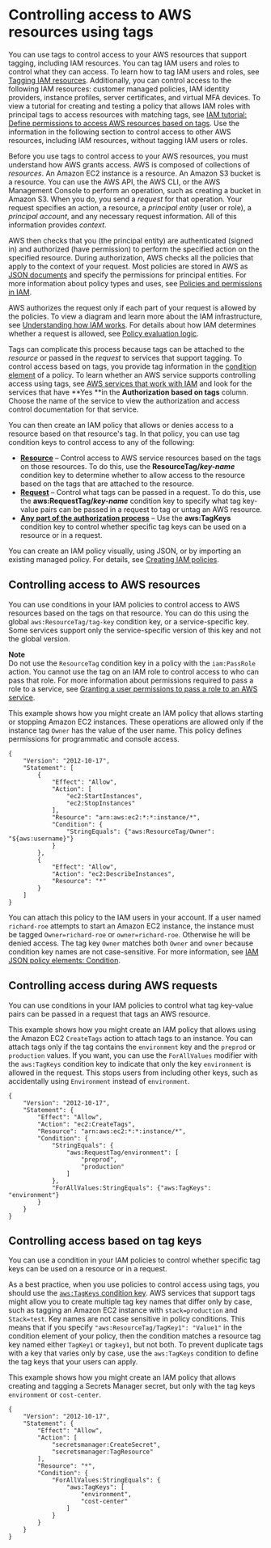 # Controlling access to AWS resources using tags<a name="access_tags"></a>

You can use tags to control access to your AWS resources that support tagging, including IAM resources\. You can tag IAM users and roles to control what they can access\. To learn how to tag IAM users and roles, see [Tagging IAM resources](id_tags.md)\. Additionally, you can control access to the following IAM resources: customer managed policies, IAM identity providers, instance profiles, server certificates, and virtual MFA devices\. To view a tutorial for creating and testing a policy that allows IAM roles with principal tags to access resources with matching tags, see [IAM tutorial: Define permissions to access AWS resources based on tags](tutorial_attribute-based-access-control.md)\. Use the information in the following section to control access to other AWS resources, including IAM resources, without tagging IAM users or roles\.

Before you use tags to control access to your AWS resources, you must understand how AWS grants access\. AWS is composed of collections of *resources*\. An Amazon EC2 instance is a resource\. An Amazon S3 bucket is a resource\. You can use the AWS API, the AWS CLI, or the AWS Management Console to perform an operation, such as creating a bucket in Amazon S3\. When you do, you send a *request* for that operation\. Your request specifies an action, a resource, a *principal entity* \(user or role\), a *principal account*, and any necessary request information\. All of this information provides *context*\.

AWS then checks that you \(the principal entity\) are authenticated \(signed in\) and authorized \(have permission\) to perform the specified action on the specified resource\. During authorization, AWS checks all the policies that apply to the context of your request\. Most policies are stored in AWS as [JSON documents](access_policies.md#access_policies-json) and specify the permissions for principal entities\. For more information about policy types and uses, see [Policies and permissions in IAM](access_policies.md)\.

AWS authorizes the request only if each part of your request is allowed by the policies\. To view a diagram and learn more about the IAM infrastructure, see [Understanding how IAM works](intro-structure.md)\. For details about how IAM determines whether a request is allowed, see [Policy evaluation logic](reference_policies_evaluation-logic.md)\.

Tags can complicate this process because tags can be attached to the *resource* or passed in the *request* to services that support tagging\. To control access based on tags, you provide tag information in the [condition element](reference_policies_elements_condition.md) of a policy\. To learn whether an AWS service supports controlling access using tags, see [AWS services that work with IAM](reference_aws-services-that-work-with-iam.md) and look for the services that have **Yes **in the **Authorization based on tags** column\. Choose the name of the service to view the authorization and access control documentation for that service\.

You can then create an IAM policy that allows or denies access to a resource based on that resource's tag\. In that policy, you can use tag condition keys to control access to any of the following:
+ **[Resource](#access_tags_control-resources)** – Control access to AWS service resources based on the tags on those resources\. To do this, use the **ResourceTag/*key\-name*** condition key to determine whether to allow access to the resource based on the tags that are attached to the resource\.
+ **[Request](#access_tags_control-requests)** – Control what tags can be passed in a request\. To do this, use the **aws:RequestTag/*key\-name*** condition key to specify what tag key\-value pairs can be passed in a request to tag or untag an AWS resource\.
+ **[Any part of the authorization process](#access_tags_control-tag-keys)** – Use the **aws:TagKeys** condition key to control whether specific tag keys can be used on a resource or in a request\. 

You can create an IAM policy visually, using JSON, or by importing an existing managed policy\. For details, see [Creating IAM policies](access_policies_create.md)\.

## Controlling access to AWS resources<a name="access_tags_control-resources"></a>

You can use conditions in your IAM policies to control access to AWS resources based on the tags on that resource\. You can do this using the global `aws:ResourceTag/tag-key` condition key, or a service\-specific key\. Some services support only the service\-specific version of this key and not the global version\. 

**Note**  
Do not use the `ResourceTag` condition key in a policy with the `iam:PassRole` action\. You cannot use the tag on an IAM role to control access to who can pass that role\. For more information about permissions required to pass a role to a service, see [Granting a user permissions to pass a role to an AWS service](id_roles_use_passrole.md)\.

 This example shows how you might create an IAM policy that allows starting or stopping Amazon EC2 instances\. These operations are allowed only if the instance tag `Owner` has the value of the user name\. This policy defines permissions for programmatic and console access\. 

```
{
    "Version": "2012-10-17",
    "Statement": [
        {
            "Effect": "Allow",
            "Action": [
                "ec2:StartInstances",
                "ec2:StopInstances"
            ],
            "Resource": "arn:aws:ec2:*:*:instance/*",
            "Condition": {
                "StringEquals": {"aws:ResourceTag/Owner": "${aws:username}"}
            }
        },
        {
            "Effect": "Allow",
            "Action": "ec2:DescribeInstances",
            "Resource": "*"
        }
    ]
}
```

You can attach this policy to the IAM users in your account\. If a user named `richard-roe` attempts to start an Amazon EC2 instance, the instance must be tagged `Owner=richard-roe` or `owner=richard-roe`\. Otherwise he will be denied access\. The tag key `Owner` matches both `Owner` and `owner` because condition key names are not case\-sensitive\. For more information, see [IAM JSON policy elements: Condition](reference_policies_elements_condition.md)\.

## Controlling access during AWS requests<a name="access_tags_control-requests"></a>

You can use conditions in your IAM policies to control what tag key\-value pairs can be passed in a request that tags an AWS resource\.

This example shows how you might create an IAM policy that allows using the Amazon EC2 `CreateTags` action to attach tags to an instance\. You can attach tags only if the tag contains the `environment` key and the `preprod` or `production` values\. If you want, you can use the `ForAllValues` modifier with the `aws:TagKeys` condition key to indicate that only the key `environment` is allowed in the request\. This stops users from including other keys, such as accidentally using `Environment` instead of `environment`\. 

```
{
    "Version": "2012-10-17",
    "Statement": {
        "Effect": "Allow",
        "Action": "ec2:CreateTags",
        "Resource": "arn:aws:ec2:*:*:instance/*",
        "Condition": {
            "StringEquals": {
                "aws:RequestTag/environment": [
                    "preprod",
                    "production"
                ]
            },
            "ForAllValues:StringEquals": {"aws:TagKeys": "environment"}
        }
    }
}
```

## Controlling access based on tag keys<a name="access_tags_control-tag-keys"></a>

You can use a condition in your IAM policies to control whether specific tag keys can be used on a resource or in a request\.

As a best practice, when you use policies to control access using tags, you should use the [`aws:TagKeys` condition key](reference_policies_condition-keys.md#condition-keys-tagkeys)\. AWS services that support tags might allow you to create multiple tag key names that differ only by case, such as tagging an Amazon EC2 instance with `stack=production` and `Stack=test`\. Key names are not case sensitive in policy conditions\. This means that if you specify `"aws:ResourceTag/TagKey1": "Value1"` in the condition element of your policy, then the condition matches a resource tag key named either `TagKey1` or `tagkey1`, but not both\. To prevent duplicate tags with a key that varies only by case, use the `aws:TagKeys` condition to define the tag keys that your users can apply\.

This example shows how you might create an IAM policy that allows creating and tagging a Secrets Manager secret, but only with the tag keys `environment` or `cost-center`\.

```
{
    "Version": "2012-10-17",
    "Statement": {
        "Effect": "Allow",
        "Action": [
            "secretsmanager:CreateSecret",
            "secretsmanager:TagResource"
        ],
        "Resource": "*",
        "Condition": {
            "ForAllValues:StringEquals": {
                "aws:TagKeys": [
                    "environment",
                    "cost-center"
                ]
            }
        }
    }
}
```